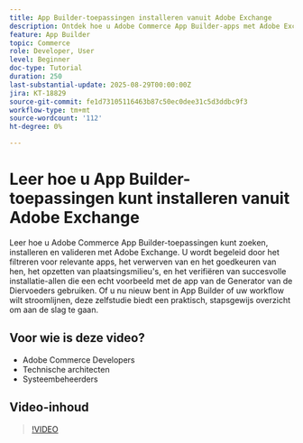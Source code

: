 ```yaml
---
title: App Builder-toepassingen installeren vanuit Adobe Exchange
description: Ontdek hoe u Adobe Commerce App Builder-apps met Adobe Exchange kunt installeren en valideren.
feature: App Builder
topic: Commerce
role: Developer, User
level: Beginner
doc-type: Tutorial
duration: 250
last-substantial-update: 2025-08-29T00:00:00Z
jira: KT-18829
source-git-commit: fe1d73105116463b87c50ec0dee31c5d3ddbc9f3
workflow-type: tm+mt
source-wordcount: '112'
ht-degree: 0%

---
```



# Leer hoe u App Builder-toepassingen kunt installeren vanuit Adobe Exchange

Leer hoe u Adobe Commerce App Builder-toepassingen kunt zoeken, installeren en valideren met Adobe Exchange. U wordt begeleid door het filtreren voor relevante apps, het verwerven van en het goedkeuren van hen, het opzetten van plaatsingsmilieu&#39;s, en het verifiëren van succesvolle installatie-allen die een echt voorbeeld met de app van de Generator van de Diervoeders gebruiken. Of u nu nieuw bent in App Builder of uw workflow wilt stroomlijnen, deze zelfstudie biedt een praktisch, stapsgewijs overzicht om aan de slag te gaan.


## Voor wie is deze video?

- Adobe Commerce Developers
- Technische architecten
- Systeembeheerders

## Video-inhoud

>[!VIDEO](https://video.tv.adobe.com/v/3471530/?learn=on&enablevpops&captions=dut)
